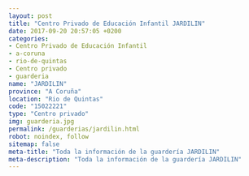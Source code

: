 ```yaml
---
layout: post
title: "Centro Privado de Educación Infantil JARDILIN"
date: 2017-09-20 20:57:05 +0200
categories:
- Centro Privado de Educación Infantil
- a-coruna
- rio-de-quintas
- Centro privado
- guarderia
name: "JARDILIN"
province: "A Coruña"
location: "Rio de Quintas"
code: "15022221"
type: "Centro privado"
img: guarderia.jpg
permalink: /guarderias/jardilin.html
robot: noindex, follow
sitemap: false
meta-title: "Toda la información de la guardería JARDILIN"
meta-description: "Toda la información de la guardería JARDILIN"
---
```

